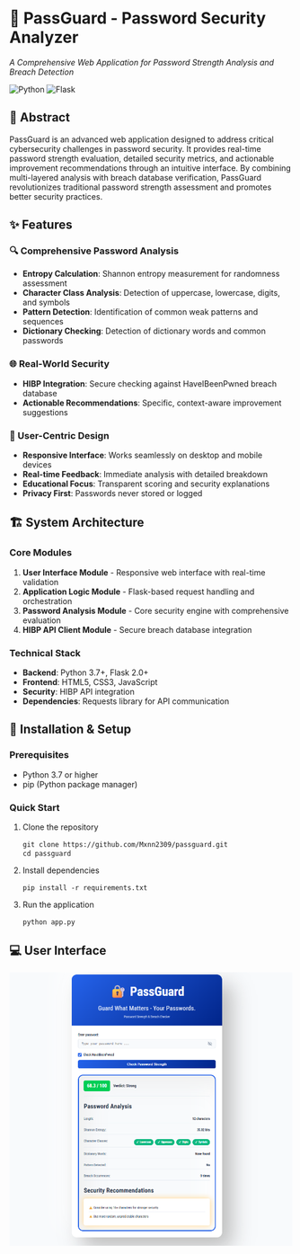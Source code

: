 
# 🔐 PassGuard - Password Security Analyzer

*A Comprehensive Web Application for Password Strength Analysis and Breach Detection*

![Python](https://img.shields.io/badge/Python-3.7%2B-green)
![Flask](https://img.shields.io/badge/Flask-2.0%2B-lightgrey)

## 📖 Abstract

PassGuard is an advanced web application designed to address critical cybersecurity challenges in password security. It provides real-time password strength evaluation, detailed security metrics, and actionable improvement recommendations through an intuitive interface. By combining multi-layered analysis with breach database verification, PassGuard revolutionizes traditional password strength assessment and promotes better security practices.

## ✨ Features

### 🔍 Comprehensive Password Analysis
- **Entropy Calculation**: Shannon entropy measurement for randomness assessment
- **Character Class Analysis**: Detection of uppercase, lowercase, digits, and symbols
- **Pattern Detection**: Identification of common weak patterns and sequences
- **Dictionary Checking**: Detection of dictionary words and common passwords

### 🌐 Real-World Security
- **HIBP Integration**: Secure checking against HaveIBeenPwned breach database
- **Actionable Recommendations**: Specific, context-aware improvement suggestions

### 🎯 User-Centric Design
- **Responsive Interface**: Works seamlessly on desktop and mobile devices
- **Real-time Feedback**: Immediate analysis with detailed breakdown
- **Educational Focus**: Transparent scoring and security explanations
- **Privacy First**: Passwords never stored or logged

## 🏗️ System Architecture

### Core Modules
1. **User Interface Module** - Responsive web interface with real-time validation
2. **Application Logic Module** - Flask-based request handling and orchestration
3. **Password Analysis Module** - Core security engine with comprehensive evaluation
4. **HIBP API Client Module** - Secure breach database integration

### Technical Stack
- **Backend**: Python 3.7+, Flask 2.0+
- **Frontend**: HTML5, CSS3, JavaScript
- **Security**: HIBP API integration
- **Dependencies**: Requests library for API communication

## 🚀 Installation & Setup

### Prerequisites
- Python 3.7 or higher
- pip (Python package manager)

### Quick Start

1. Clone the repository
    ```
    git clone https://github.com/Mxnn2309/passguard.git
    cd passguard
    ```
2. Install dependencies
    ```
    pip install -r requirements.txt
    ```
3. Run the application
    ```
    python app.py
    ```

## 💻 User Interface

![PassGuard Interface](image.png)
